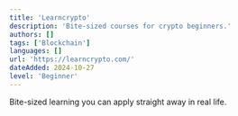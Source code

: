 ```yaml
---
title: 'Learncrypto'
description: 'Bite-sized courses for crypto beginners.'
authors: []
tags: ['Blockchain']
languages: []
url: 'https://learncrypto.com/'
dateAdded: 2024-10-27
level: 'Beginner'
---
```


Bite-sized learning you can apply straight away in real life.
